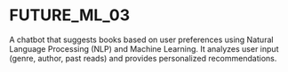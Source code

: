 # FUTURE_ML_03
A chatbot that suggests books based on user preferences using Natural Language Processing (NLP) and Machine Learning. It analyzes user input (genre, author, past reads) and provides personalized recommendations.
